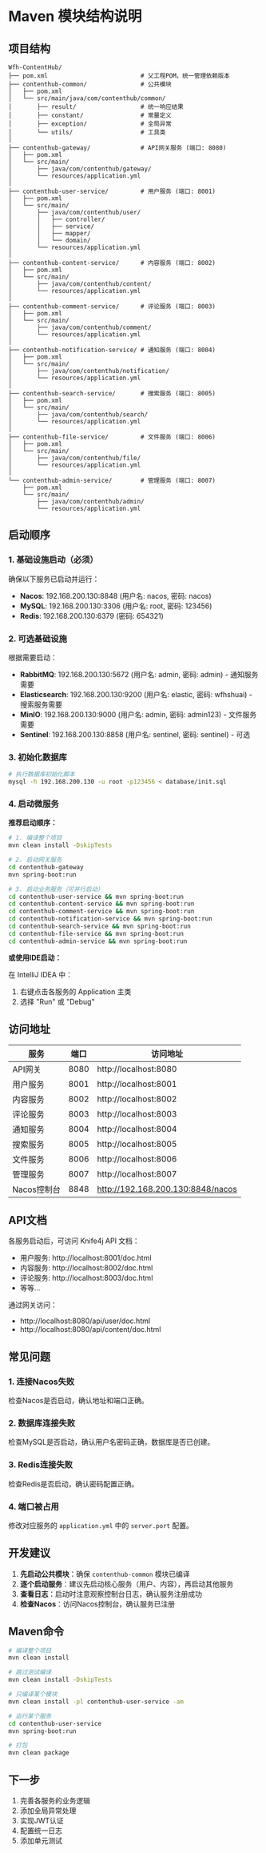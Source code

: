 # Maven 模块结构说明

## 项目结构

```
Wfh-ContentHub/
├── pom.xml                          # 父工程POM，统一管理依赖版本
├── contenthub-common/               # 公共模块
│   ├── pom.xml
│   └── src/main/java/com/contenthub/common/
│       ├── result/                  # 统一响应结果
│       ├── constant/                # 常量定义
│       ├── exception/               # 全局异常
│       └── utils/                   # 工具类
│
├── contenthub-gateway/              # API网关服务 (端口: 8080)
│   ├── pom.xml
│   └── src/main/
│       ├── java/com/contenthub/gateway/
│       └── resources/application.yml
│
├── contenthub-user-service/         # 用户服务 (端口: 8001)
│   ├── pom.xml
│   └── src/main/
│       ├── java/com/contenthub/user/
│       │   ├── controller/
│       │   ├── service/
│       │   ├── mapper/
│       │   └── domain/
│       └── resources/application.yml
│
├── contenthub-content-service/      # 内容服务 (端口: 8002)
│   ├── pom.xml
│   └── src/main/
│       ├── java/com/contenthub/content/
│       └── resources/application.yml
│
├── contenthub-comment-service/      # 评论服务 (端口: 8003)
│   ├── pom.xml
│   └── src/main/
│       ├── java/com/contenthub/comment/
│       └── resources/application.yml
│
├── contenthub-notification-service/ # 通知服务 (端口: 8004)
│   ├── pom.xml
│   └── src/main/
│       ├── java/com/contenthub/notification/
│       └── resources/application.yml
│
├── contenthub-search-service/       # 搜索服务 (端口: 8005)
│   ├── pom.xml
│   └── src/main/
│       ├── java/com/contenthub/search/
│       └── resources/application.yml
│
├── contenthub-file-service/         # 文件服务 (端口: 8006)
│   ├── pom.xml
│   └── src/main/
│       ├── java/com/contenthub/file/
│       └── resources/application.yml
│
└── contenthub-admin-service/        # 管理服务 (端口: 8007)
    ├── pom.xml
    └── src/main/
        ├── java/com/contenthub/admin/
        └── resources/application.yml
```

## 启动顺序

### 1. 基础设施启动（必须）

确保以下服务已启动并运行：

- **Nacos**: 192.168.200.130:8848 (用户名: nacos, 密码: nacos)
- **MySQL**: 192.168.200.130:3306 (用户名: root, 密码: 123456)
- **Redis**: 192.168.200.130:6379 (密码: 654321)

### 2. 可选基础设施

根据需要启动：

- **RabbitMQ**: 192.168.200.130:5672 (用户名: admin, 密码: admin) - 通知服务需要
- **Elasticsearch**: 192.168.200.130:9200 (用户名: elastic, 密码: wfhshuai) - 搜索服务需要
- **MinIO**: 192.168.200.130:9000 (用户名: admin, 密码: admin123) - 文件服务需要
- **Sentinel**: 192.168.200.130:8858 (用户名: sentinel, 密码: sentinel) - 可选

### 3. 初始化数据库

```bash
# 执行数据库初始化脚本
mysql -h 192.168.200.130 -u root -p123456 < database/init.sql
```

### 4. 启动微服务

**推荐启动顺序：**

```bash
# 1. 编译整个项目
mvn clean install -DskipTests

# 2. 启动网关服务
cd contenthub-gateway
mvn spring-boot:run

# 3. 启动业务服务（可并行启动）
cd contenthub-user-service && mvn spring-boot:run
cd contenthub-content-service && mvn spring-boot:run
cd contenthub-comment-service && mvn spring-boot:run
cd contenthub-notification-service && mvn spring-boot:run
cd contenthub-search-service && mvn spring-boot:run
cd contenthub-file-service && mvn spring-boot:run
cd contenthub-admin-service && mvn spring-boot:run
```

**或使用IDE启动：**

在 IntelliJ IDEA 中：
1. 右键点击各服务的 Application 主类
2. 选择 "Run" 或 "Debug"

## 访问地址

| 服务 | 端口 | 访问地址 |
|------|------|----------|
| API网关 | 8080 | http://localhost:8080 |
| 用户服务 | 8001 | http://localhost:8001 |
| 内容服务 | 8002 | http://localhost:8002 |
| 评论服务 | 8003 | http://localhost:8003 |
| 通知服务 | 8004 | http://localhost:8004 |
| 搜索服务 | 8005 | http://localhost:8005 |
| 文件服务 | 8006 | http://localhost:8006 |
| 管理服务 | 8007 | http://localhost:8007 |
| Nacos控制台 | 8848 | http://192.168.200.130:8848/nacos |

## API文档

各服务启动后，可访问 Knife4j API 文档：

- 用户服务: http://localhost:8001/doc.html
- 内容服务: http://localhost:8002/doc.html
- 评论服务: http://localhost:8003/doc.html
- 等等...

通过网关访问：
- http://localhost:8080/api/user/doc.html
- http://localhost:8080/api/content/doc.html

## 常见问题

### 1. 连接Nacos失败

检查Nacos是否启动，确认地址和端口正确。

### 2. 数据库连接失败

检查MySQL是否启动，确认用户名密码正确，数据库是否已创建。

### 3. Redis连接失败

检查Redis是否启动，确认密码配置正确。

### 4. 端口被占用

修改对应服务的 `application.yml` 中的 `server.port` 配置。

## 开发建议

1. **先启动公共模块**：确保 `contenthub-common` 模块已编译
2. **逐个启动服务**：建议先启动核心服务（用户、内容），再启动其他服务
3. **查看日志**：启动时注意观察控制台日志，确认服务注册成功
4. **检查Nacos**：访问Nacos控制台，确认服务已注册

## Maven命令

```bash
# 编译整个项目
mvn clean install

# 跳过测试编译
mvn clean install -DskipTests

# 只编译某个模块
mvn clean install -pl contenthub-user-service -am

# 运行某个服务
cd contenthub-user-service
mvn spring-boot:run

# 打包
mvn clean package
```

## 下一步

1. 完善各服务的业务逻辑
2. 添加全局异常处理
3. 实现JWT认证
4. 配置统一日志
5. 添加单元测试

